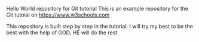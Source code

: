 Hello World repository for Git tutorial
This is an example repository for the Git tutoial on https://www.w3schools.com

This repository is built step by step in the tutorial.
I will try my best to be the best with the help of GOD, HE will do the rest

